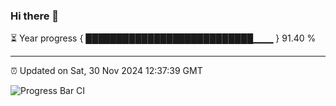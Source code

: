 ### Hi there 👋

⏳ Year progress { ███████████████████████████▁▁▁ } 91.40 %

---

⏰ Updated on Sat, 30 Nov 2024 12:37:39 GMT

![Progress Bar CI](https://github.com/liununu/liununu/workflows/Progress%20Bar%20CI/badge.svg)
